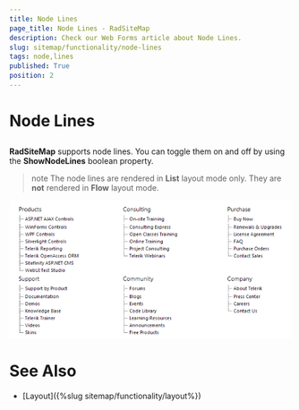 ```yaml
---
title: Node Lines
page_title: Node Lines - RadSiteMap
description: Check our Web Forms article about Node Lines.
slug: sitemap/functionality/node-lines
tags: node,lines
published: True
position: 2
---
```


# Node Lines



## 

**RadSiteMap** supports node lines. You can toggle them on and off by using the **ShowNodeLines** boolean property.

>note The node lines are rendered in **List** layout mode only. They are **not** rendered in **Flow** layout mode.
>


![RadSiteMap Node Lines](images/sitemap_nodelines.png)

# See Also

 * [Layout]({%slug sitemap/functionality/layout%})
